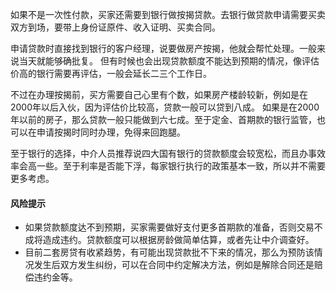 如果不是一次性付款，买家还需要到银行做按揭贷款。去银行做贷款申请需要买卖双方到场，要带上身份证原件、收入证明、买卖合同。

申请贷款时直接找到银行的客户经理，说要做房产按揭，他就会帮忙处理。一般来说当天就能够确批复。
但有时候也会出现贷款额度不能达到预期的情况，像评估价高的银行需要再评估，一般会延长二三个工作日。

不过在办理按揭前，买方需要自己心里有个数，如果房产楼龄较新，例如是在2000年以后入伙，因为评估价比较高，贷款一般可以贷到八成。
如果是在2000年以前的房子，那么贷款一般只能做到六七成。至于定金、首期款的银行监管，也可以在申请按揭时同时办理，免得来回跑腿。

至于银行的选择，中介人员推荐说四大国有银行的贷款额度会较宽松，而且办事效率会高一些。至于利率是否能下浮，每家银行执行的政策基本一致，所以并不需要更多考虑。

#### 风险提示
- 如果贷款额度达不到预期，买家需要做好支付更多首期款的准备，否则交易不成将造成违约。贷款额度可以根据房龄做简单估算，或者先让中介调查好。
- 目前二套房贷有收紧趋势，有可能出现贷款批不下来的情况，那么为预防该情况发生后双方发生纠纷，可以在合同中约定解决方法，例如是解除合同还是赔偿违约金等。
